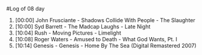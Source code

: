 #Log of 08 day

1. [00:00] John Frusciante - Shadows Collide With People - The Slaughter
1. [10:00] Syd Barrett - The Madcap Laughs - Late Night
1. [10:04] Rush - Moving Pictures - Limelight
1. [10:08] Roger Waters - Amused to Death - What God Wants, Pt. I
1. [10:14] Genesis - Genesis - Home By The Sea (Digital Remastered 2007)
